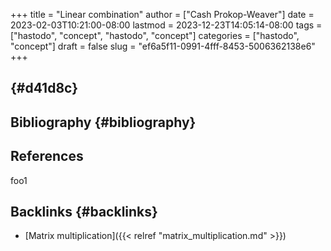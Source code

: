 +++
title = "Linear combination"
author = ["Cash Prokop-Weaver"]
date = 2023-02-03T10:21:00-08:00
lastmod = 2023-12-23T14:05:14-08:00
tags = ["hastodo", "concept", "hastodo", "concept"]
categories = ["hastodo", "concept"]
draft = false
slug = "ef6a5f11-0991-4fff-8453-5006362138e6"
+++

##  {#d41d8c}


## Bibliography {#bibliography}

## References

<style>.csl-entry{text-indent: -1.5em; margin-left: 1.5em;}</style><div class="csl-bib-body">
</div>

foo1


## Backlinks {#backlinks}

-   [Matrix multiplication]({{< relref "matrix_multiplication.md" >}})
